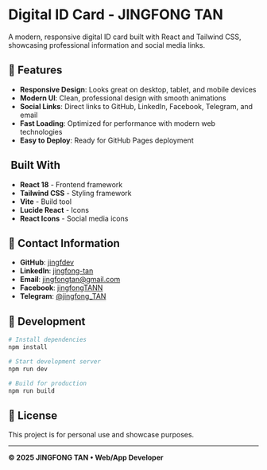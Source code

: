 # Digital ID Card - JINGFONG TAN

A modern, responsive digital ID card built with React and Tailwind CSS, showcasing professional information and social media links.

## 🌟 Features

- **Responsive Design**: Looks great on desktop, tablet, and mobile devices
- **Modern UI**: Clean, professional design with smooth animations
- **Social Links**: Direct links to GitHub, LinkedIn, Facebook, Telegram, and email
- **Fast Loading**: Optimized for performance with modern web technologies
- **Easy to Deploy**: Ready for GitHub Pages deployment

## ️ Built With

- **React 18** - Frontend framework
- **Tailwind CSS** - Styling framework
- **Vite** - Build tool
- **Lucide React** - Icons
- **React Icons** - Social media icons

## 📱 Contact Information

- **GitHub**: [jingfdev](https://github.com/jingfdev)
- **LinkedIn**: [jingfong-tan](https://www.linkedin.com/in/jingfong-tan/)
- **Email**: [jingfongtan@gmail.com](mailto:jingfongtan@gmail.com)
- **Facebook**: [jingfongTANN](https://www.facebook.com/jingfongTANN)
- **Telegram**: [@jingfong_TAN](https://t.me/jingfong_TAN)

## 🔧 Development

```bash
# Install dependencies
npm install

# Start development server
npm run dev

# Build for production
npm run build
```

## 📄 License

This project is for personal use and showcase purposes.

---

**© 2025 JINGFONG TAN • Web/App Developer**